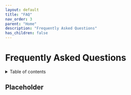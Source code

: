 ```yaml
---
layout: default
title: "FAQ"
nav_order: 3
parent: "Home"
description: "Frequently Asked Questions"
has_children: false
---
```



<h1>Frequently Asked Questions</h1>

<details close markdown="block">
  <summary>
    Table of contents
  </summary>
  {: .text-delta }
1. TOC
{:toc}
</details>

## Placeholder
